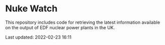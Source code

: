 # Nuke Watch

This repository includes code for retrieving the latest information available on the output of EDF nuclear power plants in the UK.

Last updated: 2022-02-23 16:11